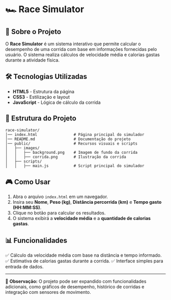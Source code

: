 # 🏎️ Race Simulator

## 📖 Sobre o Projeto
O **Race Simulator** é um sistema interativo que permite calcular o desempenho de uma corrida com base em informações fornecidas pelo usuário. O sistema realiza cálculos de velocidade média e calorias gastas durante a atividade física.

## 🛠 Tecnologias Utilizadas
- **HTML5** - Estrutura da página
- **CSS3** - Estilização e layout
- **JavaScript** - Lógica de cálculo da corrida

## 📂 Estrutura do Projeto
```
race-simulator/
│── index.html                # Página principal do simulador
│── README.md                 # Documentação do projeto
│── public/                   # Recursos visuais e scripts
│   ├── images/
│   │   ├── background.png    # Imagem de fundo da corrida
│   │   ├── corrida.png       # Ilustração da corrida
│   ├── scripts/
│   │   ├── main.js           # Script principal do simulador
```

## 🎮 Como Usar
1. Abra o arquivo `index.html` em um navegador.
2. Insira seu **Nome**, **Peso (kg)**, **Distância percorrida (km)** e **Tempo gasto (HH:MM:SS)**.
3. Clique no botão para calcular os resultados.
4. O sistema exibirá a **velocidade média** e a **quantidade de calorias gastas**.

## 📊 Funcionalidades
✅ Cálculo da velocidade média com base na distância e tempo informado.
✅ Estimativa de calorias gastas durante a corrida.
✅ Interface simples para entrada de dados.

---
📌 **Observação:** O projeto pode ser expandido com funcionalidades adicionais, como gráficos de desempenho, histórico de corridas e integração com sensores de movimento.

